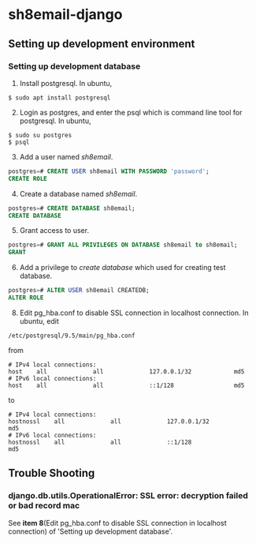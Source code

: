 # sh8email-django

## Setting up development environment

### Setting up development database
1. Install postgresql. In ubuntu,
```
$ sudo apt install postgresql
```
2. Login as postgres, and enter the psql which is command line tool for postgresql. In ubuntu,
```shell
$ sudo su postgres
$ psql
```
3. Add a user named *sh8email*.
```sql
postgres=# CREATE USER sh8email WITH PASSWORD 'password';
CREATE ROLE
```
4. Create a database named *sh8email*.
```sql
postgres=# CREATE DATABASE sh8email;
CREATE DATABASE
```
5. Grant access to user.
```sql
postgres=# GRANT ALL PRIVILEGES ON DATABASE sh8email to sh8email;
GRANT
```
6. Add a privilege to *create database* which used for creating test database.
```sql
postgres=# ALTER USER sh8email CREATEDB;
ALTER ROLE
```
8. Edit pg_hba.conf to disable SSL connection in localhost connection. In ubuntu, edit
```
/etc/postgresql/9.5/main/pg_hba.conf
```
from
```
# IPv4 local connections:
host    all             all             127.0.0.1/32            md5
# IPv6 local connections:
host    all             all             ::1/128                 md5
```
to
```
# IPv4 local connections:
hostnossl    all             all             127.0.0.1/32            md5
# IPv6 local connections:
hostnossl    all             all             ::1/128                 md5
```

## Trouble Shooting
### django.db.utils.OperationalError: SSL error: decryption failed or bad record mac
See **item 8**(Edit pg_hba.conf to disable SSL connection in localhost connection) of 'Setting up development database'.
